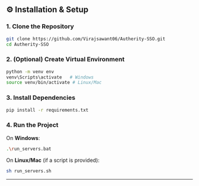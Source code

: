 
## ⚙️ Installation & Setup

### 1. Clone the Repository
```bash
git clone https://github.com/Virajsawant06/Autherity-SSO.git
cd Autherity-SSO
````

### 2. (Optional) Create Virtual Environment

```bash
python -m venv env
venv\Scripts\activate   # Windows
source venv/bin/activate # Linux/Mac
```

### 3. Install Dependencies

```bash
pip install -r requirements.txt
```

### 4. Run the Project

On **Windows**:

```bash
.\run_servers.bat
```

On **Linux/Mac** (if a script is provided):

```bash
sh run_servers.sh
```



---




